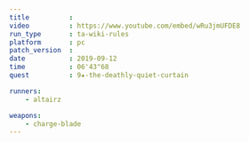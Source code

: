 ```yaml
---
title          :
video          : https://www.youtube.com/embed/wRu3jmUFDE8
run_type       : ta-wiki-rules
platform       : pc
patch_version  : 
date           : 2019-09-12
time           : 06'43"68
quest          : 9★-the-deathly-quiet-curtain

runners:
    - altairz

weapons:
    - charge-blade
---
```

